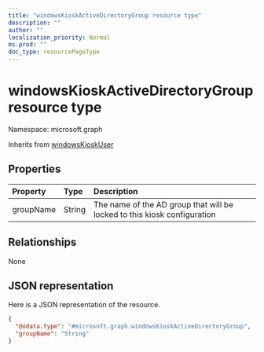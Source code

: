 ```yaml
---
title: "windowsKioskActiveDirectoryGroup resource type"
description: ""
author: ""
localization_priority: Normal
ms.prod: ""
doc_type: resourcePageType
---
```


# windowsKioskActiveDirectoryGroup resource type


Namespace: microsoft.graph




Inherits from [windowsKioskUser](../resources/windowskioskuser.md)

## Properties
|Property|Type|Description|
|:---|:---|:---|
|groupName|String|The name of the AD group that will be locked to this kiosk configuration|

## Relationships
None

## JSON representation
Here is a JSON representation of the resource.
<!-- {
  "blockType": "resource",
  "@odata.type": "microsoft.graph.windowsKioskActiveDirectoryGroup"
}
-->
``` json
{
  "@odata.type": "#microsoft.graph.windowsKioskActiveDirectoryGroup",
  "groupName": "String"
}
```

